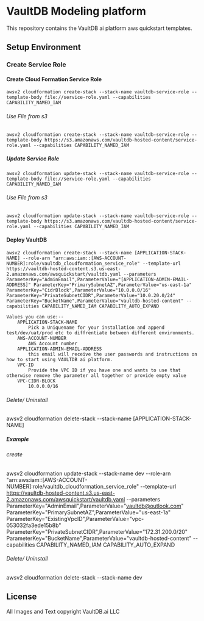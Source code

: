 # VaultDB Modeling platform

This repository contains the VaultDB ai platform aws quickstart templates.

## Setup Environment

### Create Service Role

#### Create Cloud Formation Service Role

    awsv2 cloudformation create-stack --stack-name vaultdb-service-role --template-body file://service-role.yaml --capabilities CAPABILITY_NAMED_IAM

###### Use File from s3

    awsv2 cloudformation create-stack --stack-name vaultdb-service-role --template-body https://s3.amazonaws.com/vaultdb-hosted-content/service-role.yaml --capabilities CAPABILITY_NAMED_IAM

##### Update Service Role

    awsv2 cloudformation update-stack --stack-name vaultdb-service-role --template-body file://service-role.yaml --capabilities CAPABILITY_NAMED_IAM

###### Use File from s3

    awsv2 cloudformation update-stack --stack-name vaultdb-service-role --template-body https://s3.amazonaws.com/vaultdb-hosted-content/service-role.yaml --capabilities CAPABILITY_NAMED_IAM

#### Deploy VaultDB

    awsv2 cloudformation create-stack --stack-name [APPLICATION-STACK-NAME] --role-arn "arn:aws:iam::[AWS-ACCOUNT-NUMBER]:role/vaultdb_cloudformation_service_role" --template-url https://vaultdb-hosted-content.s3.us-east-2.amazonaws.com/awsquickstart/vaultdb.yaml --parameters ParameterKey="AdminEmail",ParameterValue="[APPLICATION-ADMIN-EMAIL-ADDRESS]" ParameterKey="PrimarySubnetAZ",ParameterValue="us-east-1a" ParameterKey="CidrBlock",ParameterValue="10.0.0.0/16" ParameterKey="PrivateSubnetCIDR",ParameterValue="10.0.20.0/24" ParameterKey="BucketName",ParameterValue="vaultdb-hosted-content" --capabilities CAPABILITY_NAMED_IAM CAPABILITY_AUTO_EXPAND

    Values you can use:--
        APPLICATION-STACK-NAME
            Pick a Uniquename for your installation and append test/dev/uat/prod etc to diffrentiate between different environments.
        AWS-ACCOUNT-NUMBER
            AWS Account number
        APPLICATION-ADMIN-EMAIL-ADDRESS
            this email will receive the user passwords and instructions on how to start using VAULTDB ai platform.
        VPC-ID
            Provide the VPC ID if you have one and wants to use that otherwise remove the parameter all together or provide empty value
        VPC-CIDR-BLOCK
            10.0.0.0/16

###### Delete/ Uninstall

awsv2 cloudformation delete-stack --stack-name [APPLICATION-STACK-NAME]

##### Example

###### create

awsv2 cloudformation update-stack --stack-name dev --role-arn "arn:aws:iam::[AWS-ACCOUNT-NUMBER]:role/vaultdb_cloudformation_service_role" --template-url https://vaultdb-hosted-content.s3.us-east-2.amazonaws.com/awsquickstart/vaultdb.yaml --parameters ParameterKey="AdminEmail",ParameterValue="vaultdb@outlook.com" ParameterKey="PrimarySubnetAZ",ParameterValue="us-east-1a" ParameterKey="ExistingVpcID",ParameterValue="vpc-053032fa3ede15b8b" ParameterKey="PrivateSubnetCIDR",ParameterValue="172.31.200.0/20" ParameterKey="BucketName",ParameterValue="vaultdb-hosted-content" --capabilities CAPABILITY_NAMED_IAM CAPABILITY_AUTO_EXPAND

###### Delete/ Uninstall

awsv2 cloudformation delete-stack --stack-name dev

## License

All Images and Text copyright VaultDB.ai LLC
